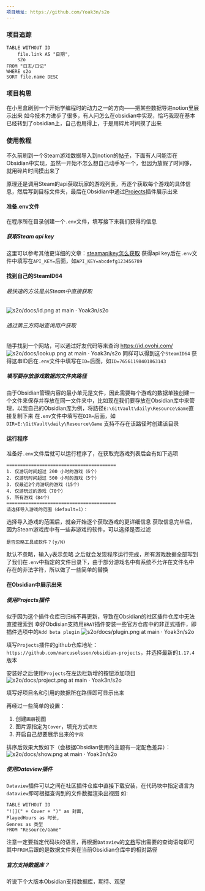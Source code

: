 ```yaml
---
项目地址: https://github.com/Yoak3n/s2o
---
```

### 项目追踪
```dataview
TABLE WITHOUT ID
	file.link AS "日期",
	s2o
FROM "日志/日记"
WHERE s2o
SORT file.name DESC
```

### 项目构思
在小黑盒刷到一个开始学编程时的动力之一的方向——把某些数据导进notion里展示出来
如今技术力进步了很多，有人问怎么在obsidian中实现，恰巧我现在基本已经转到了obsidian上，自己也用得上，于是用碎片时间摸了出来

### 使用教程
不久前刷到一个Steam游戏数据导入到notion的[帖子](https://api.xiaoheihe.cn/v3/bbs/app/api/web/share?link_id=92db70876995)，下面有人问能否在Obsidian中实现，虽然一开始不怎么想自己动手写一个，但因为放假了时间够，就用碎片时间摸出来了

原理还是调用Steam的api获取玩家的游戏列表，再逐个获取每个游戏的具体信息，然后写到目标文件夹，最后在Obsidian中通过[Projects](https://github.com/marcusolsson/obsidian-projects)插件展示出来
#### 准备.env文件
在程序所在目录创建一个`.env`文件，填写接下来我们获得的信息
##### 获取Steam api key
这里可以参考其他更详细的文章：[steamapikey怎么获取](https://www.bilibili.com/opus/864170441009266752)
获得api key后在`.env`文件中填写在`API_KEY=`后面，如`API_KEY=abcdefg123456789`
#### 找到自己的SteamID64
###### 最快速的方法是从Steam中直接获取
![s2o/docs/id.png at main · Yoak3n/s2o](https://github.com/Yoak3n/s2o/blob/main/docs/id.png?raw=true)
###### 通过第三方网站查询用户获取
随手找到一个网站，可以通过好友代码等来查询 https://id.ovohi.com/
![s2o/docs/lookup.png at main · Yoak3n/s2o](https://github.com/Yoak3n/s2o/blob/main/docs/lookup.png?raw=true)
同样可以得到这个`SteamID64`
获得这串ID后在`.env`文件中填写在`ID=`后面，如`ID=76561198401863143`
##### 填写要存放游戏数据的文件夹路径
由于Obsidian管理内容的最小单元是文件，因此需要每个游戏的数据单独创建一个文件来保存并存放在同一文件夹中，比如现在我们要存放在Obsidian库中来管理，以我自己的Obsidian库为例，将路径`E:\GitVault\daily\Resource\Game`直接复制下来
在`.env`文件中填写在`DIR=`后面，如`DIR=E:\GitVault\daily\Resource\Game`
	支持不存在该路径时创建该目录
#### 运行程序
准备好`.env`文件后就可以运行程序了，在获取完游戏列表后会有如下选项
```
========================================
1. 仅游玩时间超过 200 小时的游戏（6个）
2. 仅游玩时间超过 500 小时的游戏（5个）
3. 仅最近2个月游玩的游戏（15个）
4. 仅游玩过的游戏（70个）
5. 所有游戏（84个）
========================================
请选择导入游戏的范围（default=1）：
```
选择导入游戏的范围后，就会开始逐个获取游戏的更详细信息
获取信息完毕后，因为Steam游戏库中有一些非游戏的软件，可以选择是否过滤
```
是否忽略工具或软件？(y/N)
```
默认不忽略，输入`y`表示忽略
之后就会发现程序运行完成，所有游戏数据全部写到了我们在`.env`中指定的文件目录下，由于部分游戏名中有系统不允许在文件名中存在的非法字符，所以做了一些简单的替换
#### 在Obsidian中展示出来
##### 使用Projects插件
似乎因为这个插件仓库已归档不再更新，导致在Obsidian的社区插件仓库中无法直接搜索到
幸好Obdisian支持用`BRAT`插件安装一些官方仓库中的非正式插件，即插件选项中的`Add beta plugin`
![s2o/docs/plugin.png at main · Yoak3n/s2o](https://github.com/Yoak3n/s2o/blob/main/docs/plugin.png?raw=true)

填写`Projects`插件的github仓库地址：`https://github.com/marcusolsson/obsidian-projects`，并选择最新的`1.17.4`版本

安装好之后使用`Projects`在左边栏新增的按钮添加项目
![s2o/docs/project.png at main · Yoak3n/s2o](https://github.com/Yoak3n/s2o/blob/main/docs/project.png?raw=true)

填写好项目名和引用的数据所在路径即可显示出来

再经过一些简单的设置：
1. 创建`画册`视图
2. 图片源指定为`Cover`，填充方式`填充`
3. 开启自己想要展示出来的`字段`

排序后效果大致如下（会根据Obsidian使用的主题有一定配色差异）：
![s2o/docs/show.png at main · Yoak3n/s2o](https://github.com/Yoak3n/s2o/blob/main/docs/show.png?raw=true)

##### 使用Dataview插件
`Dataview`插件可以之间在社区插件仓库中直接下载安装，在代码块中指定语言为`dataview`即可根据查询到的文件数据渲染出视图
如:
```dataview
TABLE WITHOUT ID
"![](" + Cover + ")" as 封面,
PlayedHours as 时长,
Genres as 类型
FROM "Resource/Game"
```
注意一定要指定代码块的语言，再根据`Dataview`的[文档](https://blacksmithgu.github.io/obsidian-dataview/)写出需要的查询语句即可
	其中`FROM`后跟的是数据文件夹在当前Obsidian仓库中的相对路径

##### 官方支持数据库？
听说下个大版本Obsidian支持数据库，期待、观望